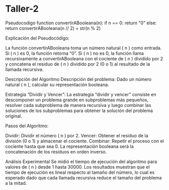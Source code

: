 # Taller-2

Pseudocodigo
function convertirABooleana(n):
    if n == 0:
        return "0"
    else:
        return convertirABooleana(n // 2) + str(n % 2)

Explicación del Pseudocódigo:

La función convertirABooleana toma un número natural ( n ) como entrada.
Si ( n ) es 0, la función retorna “0”.
Si ( n ) no es 0, la función llama recursivamente a convertirABooleana con el cociente de ( n ) dividido por 2 y concatena el residuo de ( n ) dividido por 2 (0 o 1) al resultado de la llamada recursiva.


Descripción del Algoritmo
Descripción del problema: Dado un número natural ( n ), calcular su representación booleana.

Estrategia “Dividir y Vencer”: La estrategia “dividir y vencer” consiste en descomponer un problema grande en subproblemas más pequeños, resolver cada subproblema de manera recursiva y luego combinar las soluciones de los subproblemas para obtener la solución del problema original.

Pasos del Algoritmo:

Dividir: Dividir el número ( n ) por 2.
Vencer: Obtener el residuo de la división (0 o 1) y almacenar el cociente.
Combinar: Repetir el proceso con el cociente hasta que sea 0. La representación booleana será la concatenación de los residuos en orden inverso.

Análisis Experimental
Se midió el tiempo de ejecución del algoritmo para valores de ( n ) desde 1 hasta 30000. Los resultados muestran que el tiempo de ejecución es lineal respecto al tamaño del número, lo cual es esperado dado que cada llamada recursiva reduce el tamaño del problema a la mitad.